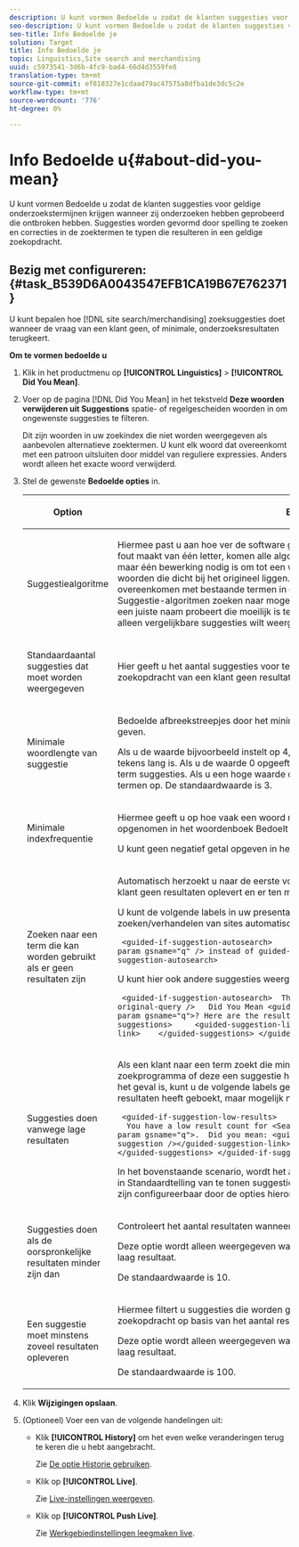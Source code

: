 ```yaml
---
description: U kunt vormen Bedoelde u zodat de klanten suggesties voor geldige onderzoekstermijnen krijgen wanneer zij onderzoeken hebben geprobeerd die ontbroken hebben. Suggesties worden gevormd door spelling te zoeken en correcties in de zoektermen te typen die resulteren in een geldige zoekopdracht.
seo-description: U kunt vormen Bedoelde u zodat de klanten suggesties voor geldige onderzoekstermijnen krijgen wanneer zij onderzoeken hebben geprobeerd die ontbroken hebben. Suggesties worden gevormd door spelling te zoeken en correcties in de zoektermen te typen die resulteren in een geldige zoekopdracht.
seo-title: Info Bedoelde je
solution: Target
title: Info Bedoelde je
topic: Linguistics,Site search and merchandising
uuid: c5973541-3d6b-4fc9-bad4-66d4d3559fe8
translation-type: tm+mt
source-git-commit: ef818327e1cdaad79ac47575a8dfba1de3dc5c2e
workflow-type: tm+mt
source-wordcount: '776'
ht-degree: 0%

---
```



# Info Bedoelde u{#about-did-you-mean}

U kunt vormen Bedoelde u zodat de klanten suggesties voor geldige onderzoekstermijnen krijgen wanneer zij onderzoeken hebben geprobeerd die ontbroken hebben. Suggesties worden gevormd door spelling te zoeken en correcties in de zoektermen te typen die resulteren in een geldige zoekopdracht.

## Bezig met configureren: {#task_B539D6A0043547EFB1CA19B67E762371}

U kunt bepalen hoe [!DNL site search/merchandising] zoeksuggesties doet wanneer de vraag van een klant geen, of minimale, onderzoeksresultaten terugkeert.

<!-- 

t_configuring_did_you_mean.xml

 -->

**Om te vormen bedoelde u**

1. Klik in het productmenu op **[!UICONTROL Linguistics]** > **[!UICONTROL Did You Mean]**.
1. Voer op de pagina [!DNL Did You Mean] in het tekstveld **Deze woorden verwijderen uit Suggestions** spatie- of regelgescheiden woorden in om ongewenste suggesties te filteren.

   Dit zijn woorden in uw zoekindex die niet worden weergegeven als aanbevolen alternatieve zoektermen. U kunt elk woord dat overeenkomt met een patroon uitsluiten door middel van reguliere expressies. Anders wordt alleen het exacte woord verwijderd.

1. Stel de gewenste **Bedoelde opties** in.

   <!-- 
   
   r_did_you_mean_options.xml
   
   -->

   <table> 
    <thead> 
      <tr> 
      <th colname="col1" class="entry"> <p>Option </p> </th> 
      <th colname="col2" class="entry"> <p>Beschrijving </p> </th> 
      </tr> 
    </thead>
    <tbody> 
      <tr> 
      <td colname="col1"> <p>Suggestiealgoritme </p> </td> 
      <td colname="col2"> <p>Hiermee past u aan hoe ver de software gaat om suggesties te vinden. Als een gebruiker een fout maakt van één letter, komen alle algoritmen met dezelfde suggesties. De reden is dat er maar één bewerking nodig is om tot een werksuggestie te komen. Alle algoritmen vinden woorden die dicht bij het origineel liggen. Maar als de oorspronkelijke zoektermen niet overeenkomen met bestaande termen in de index, blijven de <b>Diep</b> en <b>Onjuiste spellers</b> Suggestie-algoritmen zoeken naar mogelijke suggesties. Dit scenario is nuttig als een klant een juiste naam probeert die moeilijk is te typen, en zij uit de namen klinken. Als u echter alleen vergelijkbare suggesties wilt weergeven, kunt u het algoritme <b>Quick</b> kiezen. </p> </td> 
      </tr> 
      <tr> 
      <td colname="col1"> <p>Standaardaantal suggesties dat moet worden weergegeven </p> </td> 
      <td colname="col2"> <p>Hier geeft u het aantal suggesties voor termen (0-20) op dat u wilt weergeven wanneer de zoekopdracht van een klant geen resultaten oplevert. De standaardwaarde is 3. </p> </td> 
      </tr> 
      <tr> 
      <td colname="col1"> <p>Minimale woordlengte van suggestie </p> </td> 
      <td colname="col2"> <p>Bedoelde afbreekstreepjes door het minimale aantal letters voor een voorgesteld woord op te geven. </p> <p>Als u de waarde bijvoorbeeld instelt op 4, stelt de software geen woord voor dat 1, 2 of 3 tekens lang is. Als u de waarde 0 opgeeft, worden er geen korte woorden verwijderd uit de term suggesties. Als u een hoge waarde opgeeft, levert dit meestal geen suggesties voor termen op. De standaardwaarde is 3. </p> </td> 
      </tr> 
      <tr> 
      <td colname="col1"> <p>Minimale indexfrequentie </p> </td> 
      <td colname="col2"> <p> Hiermee geeft u op hoe vaak een woord minimaal in de index moet staan voordat het wordt opgenomen in het woordenboek Bedoelt u. </p> <p>U kunt geen negatief getal opgeven in het veld. </p> </td> 
      </tr> 
      <tr> 
      <td colname="col1"> <p>Zoeken naar een term die kan worden gebruikt als er geen resultaten zijn </p> </td> 
      <td colname="col2"> <p>Automatisch herzoekt u naar de eerste voorgestelde term wanneer de zoekopdracht van een klant geen resultaten oplevert en er ten minste één suggestie voor een term is gevonden. </p> <p>U kunt de volgende labels in uw presentatiesjabloon gebruiken om aan te geven dat bij het zoeken/verhandelen van sites automatisch naar een andere term wordt gezocht: </p> <p> <code>&nbsp;&lt;guided-if-suggestion-autosearch&gt;&nbsp;&nbsp;&nbsp;&nbsp;&nbsp;Search&nbsp;for&nbsp;&lt;guided-param&nbsp;gsname="q"&nbsp;/&gt;&nbsp;instead&nbsp;of&nbsp;guided-suggestion-original-query&nbsp;/&gt;&nbsp;&lt;/guided-if-suggestion-autosearch&gt;</code> </p> <p>U kunt hier ook andere suggesties weergeven. </p> <p> <code>&nbsp;&lt;guided-if-suggestion-autosearch&gt;&nbsp;&nbsp;There&nbsp;was&nbsp;0&nbsp;matches&nbsp;for&nbsp;&lt;guided-suggestion-original-query&nbsp;/&gt;&nbsp;&nbsp;&nbsp;Did&nbsp;You&nbsp;Mean&nbsp;&lt;guided-param&nbsp;gsname="q"&gt;?&nbsp;Here&nbsp;are&nbsp;the&nbsp;results&nbsp;for&nbsp;that&nbsp;search.&nbsp;&nbsp;&nbsp;Or&nbsp;Did&nbsp;You&nbsp;Mean&nbsp;&nbsp;&nbsp;&nbsp;&lt;guided-suggestions&gt;&nbsp;&nbsp;&nbsp;&nbsp;&nbsp;&lt;guided-suggestion-link&gt;&lt;guided-suggestion&nbsp;/&gt;&lt;/guided-suggestion-link&gt;&nbsp;&nbsp;&nbsp;&nbsp;&lt;/guided-suggestions&gt;&nbsp;&lt;/guided-if-suggestion-autosearch&gt;</code> </p> </td> 
      </tr> 
      <tr> 
      <td colname="col1"> <p>Suggesties doen vanwege lage resultaten </p> </td> 
      <td colname="col2"> <p>Als een klant naar een term zoekt die minder dan tien resultaten oplevert, controleert het zoekprogramma of deze een suggestie heeft die meer dan 100 resultaten oplevert. Als dit het geval is, kunt u de volgende labels gebruiken om de gebruiker te laten weten dat hij of zij resultaten heeft geboekt, maar mogelijk naar iets anders heeft willen zoeken: </p> <p> <code>&nbsp;&lt;guided-if-suggestion-low-results&gt; &nbsp;&nbsp;You&nbsp;have&nbsp;a&nbsp;low&nbsp;result&nbsp;count&nbsp;for&nbsp;&lt;Search&nbsp;for&nbsp;guided-param&nbsp;gsname="q"&gt;.&nbsp;&nbsp;Did&nbsp;you&nbsp;mean:&nbsp;&lt;guided-suggestion&gt;&lt;guided-suggestion-link&gt;&lt;guided-suggestion&nbsp;/&gt;&lt;/guided-suggestion-link&gt;&lt;guided-if-not-last&gt;,&nbsp;&lt;/guided-if-not-last&gt;&lt;/guided-suggestions&gt;&nbsp;&lt;/guided-if-suggestion-low-results&gt;</code> </p> <p> In het bovenstaande scenario, wordt het aantal suggesties gecontroleerd door de waarde die in <span class="uicontrol"> Standaardtelling van te tonen suggesties </span> wordt gespecificeerd. De lage en hoge drempel zijn configureerbaar door de opties hieronder. </p> </td> 
      </tr> 
      <tr> 
      <td colname="col1"> <p>Suggesties doen als de oorspronkelijke resultaten minder zijn dan </p> </td> 
      <td colname="col2"> <p>Controleert het aantal resultaten wanneer het systeem begint om suggesties aan te bieden. </p> <p>Deze optie wordt alleen weergegeven wanneer u <span class="uicontrol"> Suggesties maken inschakelt vanwege een laag resultaat</span>. </p> <p>De standaardwaarde is 10. </p> </td> 
      </tr> 
      <tr> 
      <td colname="col1"> <p>Een suggestie moet minstens zoveel resultaten opleveren </p> </td> 
      <td colname="col2"> <p>Hiermee filtert u suggesties die worden gedaan als gevolg van lage resultaten in de primaire zoekopdracht op basis van het aantal resultaten. </p> <p>Deze optie wordt alleen weergegeven wanneer u <span class="uicontrol"> Suggesties maken inschakelt vanwege een laag resultaat</span>. </p> <p>De standaardwaarde is 100. </p> </td> 
      </tr> 
    </tbody> 
    </table>

1. Klik **Wijzigingen opslaan**.
1. (Optioneel) Voer een van de volgende handelingen uit:

   * Klik **[!UICONTROL History]** om het even welke veranderingen terug te keren die u hebt aangebracht.

      Zie [De optie Historie gebruiken](../t-using-the-history-option.md#task_70DD3F87A67242BBBD2CB27156F43002).

   * Klik op **[!UICONTROL Live]**.

      Zie [Live-instellingen weergeven](../c-about-staging.md#task_401A0EBDB5DB4D4CA933CBA7BECDC10F).

   * Klik op **[!UICONTROL Push Live]**.

      Zie [Werkgebiedinstellingen leegmaken live](../c-about-staging.md#task_44306783B4C0408AAA58B471DAF2D9A4).

